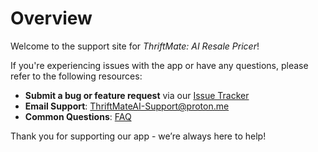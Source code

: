 # Overview

Welcome to the support site for _ThriftMate: AI Resale Pricer_!

If you're experiencing issues with the app or have any questions, please refer to the following resources:

- **Submit a bug or feature request** via our [Issue Tracker](https://github.com/jmf5pu/ThriftMate/issues/new?template=thriftmate-support-request.md)
- **Email Support**: ThriftMateAI-Support@proton.me
- **Common Questions**: [FAQ](faq.md)

Thank you for supporting our app - we’re always here to help!

